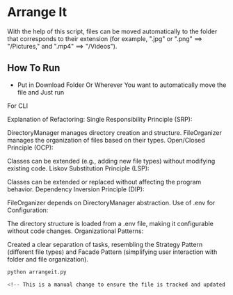 # Arrange It

With the help of this script, files can be moved automatically to the folder that corresponds to their extension (for example, ".jpg" or ".png" ==> "/Pictures," and ".mp4" ==> "/Videos").

## How To Run

- Put in Download Folder Or Wherever You want to automatically move the file and Just run

For CLI

Explanation of Refactoring:
Single Responsibility Principle (SRP):

DirectoryManager manages directory creation and structure.
FileOrganizer manages the organization of files based on their types.
Open/Closed Principle (OCP):

Classes can be extended (e.g., adding new file types) without modifying existing code.
Liskov Substitution Principle (LSP):

Classes can be extended or replaced without affecting the program behavior.
Dependency Inversion Principle (DIP):

FileOrganizer depends on DirectoryManager abstraction.
Use of .env for Configuration:

The directory structure is loaded from a .env file, making it configurable without code changes.
Organizational Patterns:

Created a clear separation of tasks, resembling the Strategy Pattern (different file types) and Facade Pattern (simplifying user interaction with folder and file organization).

```bash
python arrangeit.py

<!-- This is a manual change to ensure the file is tracked and updated -->
```

<!-- Updated README links and corrected typos -->
<!-- Updated README links and corrected typos -->